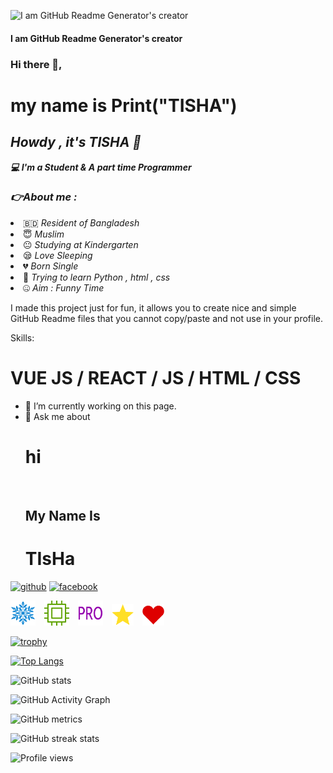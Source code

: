 ![I am GitHub Readme Generator's creator](https://arturssmirnovs.github.io/github-profile-readme-generator/images/banner.png)
#### I am GitHub Readme Generator's creator
### Hi there 👋, <h1>my name is Print("TISHA")</h1>

<h2><b><i>Howdy , it's TISHA 👋</i></b></h2>
<b><i>💻 I'm a Student & A part time Programmer</i></b>

<h3><b><i> 👉About me :</i></b></h3>
<li> 🇧🇩 <i>Resident of Bangladesh</i></li>
<li> 😇 <i>Muslim</i></li>
<li> 😐 <i>Studying at Kindergarten</i></li>
<li> 😪 <i>Love Sleeping</i></li>
<li> 💔 <i>Born Single</i></li>
<li> 🐍 <i>Trying to learn Python , html , css </i></li>
<li> 🤐 <i>Aim : Funny Time </i></li>

I made this project just for fun, it allows you to create nice and simple GitHub Readme files that you cannot copy/paste and not use in your profile.

Skills: <h1>VUE JS / REACT / JS / HTML / CSS</h1>

- 🔭 I’m currently working on this page. 
- 💬 Ask me about <h1>hi</h1><br><h2>My Name Is <h1>TIsHa</h1> 


[<img src='https://cdn.jsdelivr.net/npm/simple-icons@3.0.1/icons/github.svg' alt='github' height='40'>](https://github.com/https://github.com/TISHA420)  [<img src='https://cdn.jsdelivr.net/npm/simple-icons@3.0.1/icons/facebook.svg' alt='facebook' height='40'>](https://www.facebook.com/https://www.facebook.com/profile.php?id=100065483872570)  

<a href='https://archiveprogram.github.com/'><img src='https://raw.githubusercontent.com/acervenky/animated-github-badges/master/assets/acbadge.gif' width='40' height='40'></a> <a href='https://docs.github.com/en/developers'><img src='https://raw.githubusercontent.com/acervenky/animated-github-badges/master/assets/devbadge.gif' width='40' height='40'></a> <a href='https://github.com/pricing'><img src='https://raw.githubusercontent.com/acervenky/animated-github-badges/master/assets/pro.gif' width='40' height='40'></a> <a href='https://stars.github.com/'><img src='https://raw.githubusercontent.com/acervenky/animated-github-badges/master/assets/starbadge.gif' width='35' height='35'></a> <a href='https://docs.github.com/en/github/supporting-the-open-source-community-with-github-sponsors'><img src='https://raw.githubusercontent.com/acervenky/animated-github-badges/master/assets/sponsorbadge.gif' width='35' height='35'></a> 

[![trophy](https://github-profile-trophy.vercel.app/?username=https://github.com/TISHA420)](https://github.com/ryo-ma/github-profile-trophy)

[![Top Langs](https://github-readme-stats.vercel.app/api/top-langs/?username=https://github.com/TISHA420)](https://github.com/anuraghazra/github-readme-stats)

![GitHub stats](https://github-readme-stats.vercel.app/api?username=https://github.com/TISHA420&show_icons=true&count_private=true)  

![GitHub Activity Graph](https://activity-graph.herokuapp.com/graph?username=https://github.com/TISHA420)  

![GitHub metrics](https://metrics.lecoq.io/https://github.com/TISHA420)  

![GitHub streak stats](https://github-readme-streak-stats.herokuapp.com/?user=https://github.com/TISHA420)  

![Profile views](https://gpvc.arturio.dev/https://github.com/TISHA420)  
